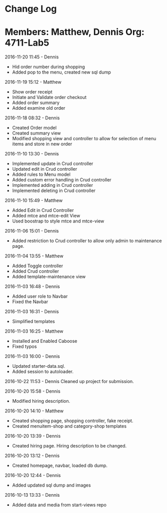 # Change Log
Members: Matthew, Dennis
Org: 4711-Lab5
==============================

2016-11-20 11:45 - Dennis
- Hid order number during shopping
- Added pop to the menu, created new sql dump

2016-11-19 15:12 - Matthew
- Show order receipt
- Initiate and Validate order checkout
- Added order summary
- Added examine old order

2016-11-18 08:32 - Dennis
- Created Order model
- Created summary view
- Modified shopping view and controller to allow for selection of menu items and store in new order

2016-11-10 13:30 - Dennis
- Implemented update in Crud controller
- Updated edit in Crud controller
- Added rules to Menu model
- Added custom error handling in Crud controller
- Implemented adding in Crud controller
- Implemented deleting in Crud controller


2016-11-10 15:49 - Matthew
- Added Edit in Crud Controller
- Added mtce and mtce-edit View
- Used boostrap to style mtce and mtce-view

2016-11-06 15:01 - Dennis
- Added restriction to Crud controller to allow only admin to maintenance page.

2016-11-04 13:55 - Matthew
- Added Toggle controller
- Added Crud controller
- Added template-maintenance view

2016-11-03 16:48 - Dennis
- Added user role to Navbar
- Fixed the Navbar

2016-11-03 16:31 - Dennis
- Simplified templates

2016-11-03 16:25 - Matthew
- Installed and Enabled Caboose
- Fixed typos

2016-11-03 16:00 - Dennis
- Updated starter-data.sql.
- Added session to autoloader.

2016-10-22 11:53 - Dennis
Cleaned up project for submission.

2016-10-20 15:58 - Dennis
- Modified hiring description.

2016-10-20 14:10 - Matthew
- Created shopping page, shopping controller, fake receipt.
- Created menuitem-shop and category-shop templates

2016-10-20 13:39 - Dennis
- Created hiring page. Hiring description to be changed.

2016-10-20 13:12 - Dennis
- Created homepage, navbar, loaded db dump.

2016-10-20 12:44 - Dennis
- Added updated sql dump and images

2016-10-13 13:33 - Dennis
- Added data and media from start-views repo